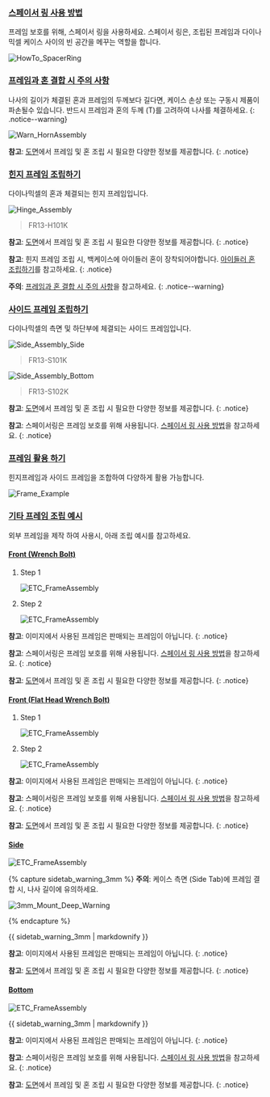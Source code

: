 
### [스페이서 링 사용 방법](#스페이서-링-사용-방법)

프레임 보호를 위해, 스페이서 링을 사용하세요. 스페이서 링은, 조립된 프레임과 다이나믹셀 케이스 사이의 빈 공간을 메꾸는 역할을 합니다. 

![HowTo_SpacerRing](/assets/images/dxl/x/assembly_common/howto_spacering_kr.png)

### [프레임과 혼 결합 시 주의 사항](#프레임과-혼-결합-시-주의-사항)

나사의 길이가 체결된 혼과 프레임의 두께보다 길다면, 케이스 손상 또는 구동시 제품이 파손될수 있습니다. 반드시 프레임과 혼의 두께 (T)를 고려하여 나사를 체결하세요.
{: .notice--warning}

![Warn_HornAssembly](/assets/images/dxl/x/x540/warning_horn_assembly_x540.png)

**참고**: [도면](#도면)에서 프레임 및 혼 조립 시 필요한 다양한 정보를 제공합니다. 
{: .notice}

### [힌지 프레임 조립하기](#힌지-프레임-조립하기)

다이나믹셀의 혼과 체결되는 힌지 프레임입니다. 

![Hinge_Assembly](/assets/images/dxl/x/x540/fr13-h101k.png)

> FR13-H101K

**참고**: [도면](#도면)에서 프레임 및 혼 조립 시 필요한 다양한 정보를 제공합니다. 
{: .notice}

**참고**: 힌지 프레임 조립 시, 백케이스에 아이들러 혼이 장착되어야합니다. [아이들러 혼 조립하기](#아이들러-혼-조립하기)를 참고하세요.
{: .notice}

**주의**: [프레임과 혼 결합 시 주의 사항](#프레임과-혼-결합-시-주의-사항)을 참고하세요.
{: .notice--warning}

### [사이드 프레임 조립하기](#사이드-프레임-조립하기)

다이나믹셀의 측면 및 하단부에 체결되는 사이드 프레임입니다.

![Side_Assembly_Side](/assets/images/dxl/x/x540/fr13-s101k.png)

> FR13-S101K

![Side_Assembly_Bottom](/assets/images/dxl/x/x540/fr13-s102k.png)

> FR13-S102K

**참고**: [도면](#도면)에서 프레임 및 혼 조립 시 필요한 다양한 정보를 제공합니다. 
{: .notice}

**참고**: 스페이서링은 프레임 보호를 위해 사용됩니다. [스페이서 링 사용 방법](#스페이서-링-사용-방법)을 참고하세요.
{: .notice}

### [프레임 활용 하기](#프레임-활용-하기)

힌지프레임과 사이드 프레임을 조합하여 다양하게 활용 가능합니다. 

![Frame_Example](/assets/images/dxl/x/x540/x540_frame_example.png)

### [기타 프레임 조립 예시](#기타-프레임-조립-예시)

외부 프레임을 제작 하여 사용시, 아래 조립 예시를 참고하세요. 

#### [Front (Wrench Bolt)](#front-wrench-bolt)

1. Step 1  

    ![ETC_FrameAssembly](/assets/images/dxl/x/x540/x540_etc_assembly_example_front1_01.png)

2. Step 2  

    ![ETC_FrameAssembly](/assets/images/dxl/x/x540/x540_etc_assembly_example_front1_02.png)

  **참고**: 이미지에서 사용된 프레임은 판매되는 프레임이 아닙니다.
  {: .notice}
  
  **참고**: 스페이서링은 프레임 보호를 위해 사용됩니다. [스페이서 링 사용 방법](#스페이서-링-사용-방법)을 참고하세요.
  {: .notice}
  
  **참고**: [도면](#도면)에서 프레임 및 혼 조립 시 필요한 다양한 정보를 제공합니다. 
  {: .notice}

#### [Front (Flat Head Wrench Bolt)](#front-flat-head-wrench-bolt)

1. Step 1
  
    ![ETC_FrameAssembly](/assets/images/dxl/x/x540/x540_etc_assembly_example_front2_01.png)

2. Step 2

    ![ETC_FrameAssembly](/assets/images/dxl/x/x540/x540_etc_assembly_example_front2_02.png)

  **참고**: 이미지에서 사용된 프레임은 판매되는 프레임이 아닙니다.
  {: .notice}
  
  **참고**: 스페이서링은 프레임 보호를 위해 사용됩니다. [스페이서 링 사용 방법](#스페이서-링-사용-방법)을 참고하세요.
  {: .notice}
  
  **참고**: [도면](#도면)에서 프레임 및 혼 조립 시 필요한 다양한 정보를 제공합니다. 
  {: .notice}

#### [Side](#side)

  ![ETC_FrameAssembly](/assets/images/dxl/x/x540/x540_etc_assembly_example_side.png)
  
  {% capture sidetab_warning_3mm %}
  **주의**: 케이스 측면 (Side Tab)에 프레임 결합 시, 나사 길이에 유의하세요.  
  
  ![3mm_Mount_Deep_Warning](/assets/images/dxl/x/assembly_common/3mm_mount_warning.jpg)
  
  {% endcapture %}
  
  <div class="notice--warning">{{ sidetab_warning_3mm | markdownify }}</div> 
  
  **참고**: 이미지에서 사용된 프레임은 판매되는 프레임이 아닙니다.
  {: .notice}
  
  **참고**: [도면](#도면)에서 프레임 및 혼 조립 시 필요한 다양한 정보를 제공합니다. 
  {: .notice}
  
#### [Bottom](#bottom)

  ![ETC_FrameAssembly](/assets/images/dxl/x/x540/x540_etc_assembly_example_bottom.png)
  
  <div class="notice--warning">{{ sidetab_warning_3mm | markdownify }}</div> 
  
  **참고**: 이미지에서 사용된 프레임은 판매되는 프레임이 아닙니다.
  {: .notice}
  
  **참고**: 스페이서링은 프레임 보호를 위해 사용됩니다. [스페이서 링 사용 방법](#스페이서-링-사용-방법)을 참고하세요.
  {: .notice}
  
  **참고**: [도면](#도면)에서 프레임 및 혼 조립 시 필요한 다양한 정보를 제공합니다. 
  {: .notice}
  

